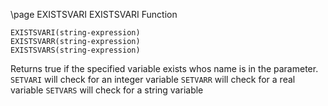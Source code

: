 \page EXISTSVARI EXISTSVARI Function
```basic
EXISTSVARI(string-expression)
EXISTSVARR(string-expression)
EXISTSVARS(string-expression)
```
Returns true if the specified variable exists whos name is in the parameter.
`SETVARI` will check for an integer variable
`SETVARR` will check for a real variable
`SETVARS` will check for a string variable

